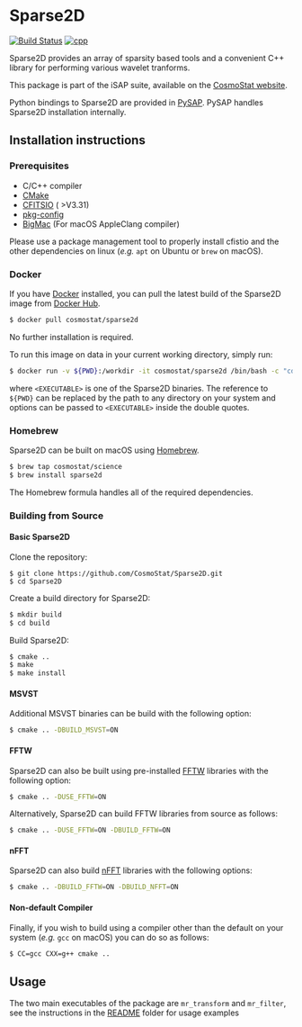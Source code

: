# Sparse2D
[![Build Status](https://travis-ci.org/CosmoStat/Sparse2D.svg?branch=master)](https://travis-ci.org/CosmoStat/Sparse2D)
[![cpp](https://img.shields.io/badge/language-C%2B%2B-red)](https://isocpp.org/std/the-standard)

Sparse2D provides an array of sparsity based tools and a convenient C++ library for performing various wavelet tranforms.

This package is part of the iSAP suite, available on the [CosmoStat website](http://www.cosmostat.org/software/isap).

Python bindings to Sparse2D are provided in [PySAP](https://github.com/CEA-COSMIC/pysap). PySAP handles Sparse2D installation internally.

## Installation instructions

### Prerequisites

   - C/C++ compiler
   - [CMake](http://www.cmake.org)
   - [CFITSIO](https://heasarc.gsfc.nasa.gov/fitsio/) ( >V3.31)
   - [pkg-config](https://www.freedesktop.org/wiki/Software/pkg-config/)
   - [BigMac](https://github.com/sfarrens/bigmac) (For macOS AppleClang compiler)

Please use a package management tool to properly install cfistio and the other dependencies on linux (*e.g.* `apt` on Ubuntu or `brew` on macOS).

### Docker

If you have [Docker](https://www.docker.com/) installed, you can pull the latest build of the Sparse2D image from [Docker Hub](TBD).

```bash
$ docker pull cosmostat/sparse2d
```

No further installation is required.

To run this image on data in your current working directory, simply run:

```bash
$ docker run -v ${PWD}:/workdir -it cosmostat/sparse2d /bin/bash -c "cd workdir && <EXECUTABLE>"
```

where `<EXECUTABLE>` is one of the Sparse2D binaries. The reference to `${PWD}` can be replaced by the path to any directory on your system and options can be passed to `<EXECUTABLE>` inside the double quotes.

### Homebrew

Sparse2D can be built on macOS using [Homebrew](https://brew.sh/).

```bash
$ brew tap cosmostat/science
$ brew install sparse2d
```

The Homebrew formula handles all of the required dependencies.

### Building from Source

#### Basic Sparse2D

Clone the repository:

```
$ git clone https://github.com/CosmoStat/Sparse2D.git
$ cd Sparse2D
```

Create a build directory for Sparse2D:

```bash
$ mkdir build
$ cd build
```

Build Sparse2D:

```bash
$ cmake ..
$ make
$ make install
```

#### MSVST

Additional MSVST binaries can be build with the following option:

```bash
$ cmake .. -DBUILD_MSVST=ON
```

#### FFTW

Sparse2D can also be built using pre-installed [FFTW](http://www.fftw.org/) libraries with the following option:

```bash
$ cmake .. -DUSE_FFTW=ON
```

Alternatively, Sparse2D can build FFTW libraries from source as follows:

```bash
$ cmake .. -DUSE_FFTW=ON -DBUILD_FFTW=ON
```

#### nFFT

Sparse2D can also build [nFFT](https://github.com/NFFT/nfft) libraries with the following options:

```bash
$ cmake .. -DBUILD_FFTW=ON -DBUILD_NFFT=ON
```

#### Non-default Compiler

Finally, if you wish to build using a compiler other than the default on your
system (*e.g.* `gcc` on macOS) you can do so as follows:

```bash
$ CC=gcc CXX=g++ cmake ..
```

## Usage

The two main executables of the package are `mr_transform` and `mr_filter`, see the instructions in the [README](./README) folder for usage examples
